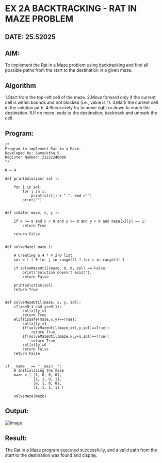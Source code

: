 # EX 2A BACKTRACKING - RAT IN MAZE PROBLEM
## DATE: 25.52025
## AIM:
To implement the Rat in a Maze problem using backtracking and find all possible paths from the start to the destination in a given maze.

## Algorithm
1.Start from the top-left cell of the maze.
2.Move forward only if the current cell is within bounds and not blocked (i.e., value is 1).
3.Mark the current cell in the solution path.
4.Recursively try to move right or down to reach the destination.
5.If no move leads to the destination, backtrack and unmark the cell.

## Program:
```
/*
Program to implement Rat in a Maze.
Developed by: Samyuktha S
Register Number: 21222240089 
*/
```
```
N = 4
 
def printSolution( sol ):
     
    for i in sol:
        for j in i:
            print(str(j) + " ", end ="")
        print("")
 

def isSafe( maze, x, y ):
     
    if x >= 0 and x < N and y >= 0 and y < N and maze[x][y] == 1:
        return True
     
    return False
 

def solveMaze( maze ):
     
    # Creating a 4 * 4 2-D list
    sol = [ [ 0 for j in range(4) ] for i in range(4) ]
     
    if solveMazeUtil(maze, 0, 0, sol) == False:
        print("Solution doesn't exist");
        return False
     
    printSolution(sol)
    return True
     

def solveMazeUtil(maze, x, y, sol):
    if(x==N-1 and y==N-1):
        sol[x][y]=1
        return True
    elif(isSafe(maze,x,y)==True):
        sol[x][y]=1
        if(solveMazeUtil(maze,x+1,y,sol)==True):
            return True
        if(solveMazeUtil(maze,x,y+1,sol)==True):
            return True
        sol[x][y]=0
        return False
    return False


if __name__ == "__main__":
    # Initialising the maze
    maze = [ [1, 0, 0, 0],
             [1, 1, 0, 1],
             [0, 1, 0, 0],
             [1, 1, 1, 1] ]
              
    solveMaze(maze)
```
## Output:
![image](https://github.com/user-attachments/assets/49c83371-1558-4655-86a9-7c33e5d6039d)

## Result:
The Rat in a Maze program executed successfully, and a valid path from the start to the destination was found and display.
